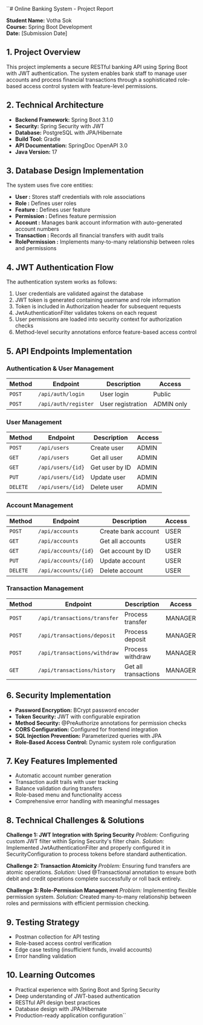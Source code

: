 ``# Online Banking System - Project Report

**Student Name:** Votha Sok  
**Course:** Spring Boot Development  
**Date:** [Submission Date]

## 1. Project Overview

This project implements a secure RESTful banking API using Spring Boot with JWT authentication. The system enables bank
staff to manage user accounts and process financial transactions through a sophisticated role-based access control
system with feature-level permissions.

## 2. Technical Architecture

- **Backend Framework:** Spring Boot 3.1.0
- **Security:** Spring Security with JWT
- **Database:** PostgreSQL with JPA/Hibernate
- **Build Tool:** Gradle
- **API Documentation:** SpringDoc OpenAPI 3.0
- **Java Version:** 17

## 3. Database Design Implementation

The system uses five core entities:

- **User :** Stores staff credentials with role associations
- **Role :** Defines user roles
- **Feature :** Defines user feature
- **Permission :** Defines feature permission
- **Account :** Manages bank account information with auto-generated account numbers
- **Transaction :** Records all financial transfers with audit trails
- **RolePermission :** Implements many-to-many relationship between roles and permissions

## 4. JWT Authentication Flow

The authentication system works as follows:

1. User credentials are validated against the database
2. JWT token is generated containing username and role information
3. Token is included in Authorization header for subsequent requests
4. JwtAuthenticationFilter validates tokens on each request
5. User permissions are loaded into security context for authorization checks
6. Method-level security annotations enforce feature-based access control

## 5. API Endpoints Implementation

### Authentication & User Management

| Method | Endpoint             | Description       | Access     |
|--------|----------------------|-------------------|------------|
| `POST` | `/api/auth/login`    | User login        | Public     |
| `POST` | `/api/auth/register` | User registration | ADMIN only |

### User Management

| Method   | Endpoint          | Description    | Access |
|----------|-------------------|----------------|--------|
| `POST`   | `/api/users`      | Create user    | ADMIN  |
| `GET`    | `/api/users`      | Get all user   | ADMIN  |
| `GET`    | `/api/users/{id}` | Get user by ID | ADMIN  |
| `PUT`    | `/api/users/{id}` | Update user    | ADMIN  |
| `DELETE` | `/api/users/{id}` | Delete user    | ADMIN  |

### Account Management

| Method   | Endpoint             | Description         | Access |
|----------|----------------------|---------------------|--------|
| `POST`   | `/api/accounts`      | Create bank account | USER   |
| `GET`    | `/api/accounts`      | Get all accounts    | USER   |
| `GET`    | `/api/accounts/{id}` | Get account by ID   | USER   |
| `PUT`    | `/api/accounts/{id}` | Update account      | USER   |
| `DELETE` | `/api/accounts/{id}` | Delete account      | USER   |

### Transaction Management

| Method | Endpoint                     | Description          | Access  |
|--------|------------------------------|----------------------|---------|
| `POST` | `/api/transactions/transfer` | Process transfer     | MANAGER |
| `POST` | `/api/transactions/deposit`  | Process deposit      | MANAGER |
| `POST` | `/api/transactions/withdraw` | Process withdraw     | MANAGER |
| `GET`  | `/api/transactions/history`  | Get all transactions | MANAGER |

## 6. Security Implementation

- **Password Encryption:** BCrypt password encoder
- **Token Security:** JWT with configurable expiration
- **Method Security:** @PreAuthorize annotations for permission checks
- **CORS Configuration:** Configured for frontend integration
- **SQL Injection Prevention:** Parameterized queries with JPA
- **Role-Based Access Control:** Dynamic system role configuration

## 7. Key Features Implemented

- Automatic account number generation
- Transaction audit trails with user tracking
- Balance validation during transfers
- Role-based menu and functionality access
- Comprehensive error handling with meaningful messages

## 8. Technical Challenges & Solutions

**Challenge 1: JWT Integration with Spring Security**
*Problem:* Configuring custom JWT filter within Spring Security's filter chain.
*Solution:* Implemented JwtAuthenticationFilter and properly configured it in SecurityConfiguration to process tokens
before standard authentication.

**Challenge 2: Transaction Atomicity**
*Problem:* Ensuring fund transfers are atomic operations.
*Solution:* Used @Transactional annotation to ensure both debit and credit operations complete successfully or roll back
entirely.

**Challenge 3: Role-Permission Management**
*Problem:* Implementing flexible permission system.
*Solution:* Created many-to-many relationship between roles and permissions with efficient permission checking.

## 9. Testing Strategy

- Postman collection for API testing
- Role-based access control verification
- Edge case testing (insufficient funds, invalid accounts)
- Error handling validation

## 10. Learning Outcomes

- Practical experience with Spring Boot and Spring Security
- Deep understanding of JWT-based authentication
- RESTful API design best practices
- Database design with JPA/Hibernate
- Production-ready application configuration``